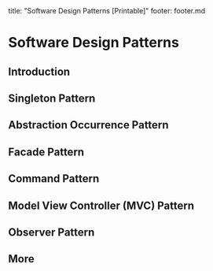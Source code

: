 <frontmatter>
title: "Software Design Patterns [Printable]"
footer: footer.md
</frontmatter>

<link rel="stylesheet" href="{{baseUrl}}/css/textbook.css">

<div class="website-content">

<div id="main">

# Software Design Patterns

## Introduction

<include src="introduction/what/unit-inParent-asFlat-print.md" boilerplate />
<include src="introduction/format/unit-inParent-asFlat-print.md" boilerplate />

## Singleton Pattern

<include src="singleton/what/unit-inParent-asFlat-print.md" boilerplate />
<include src="singleton/implementation/unit-inParent-asFlat-print.md" boilerplate />
<include src="singleton/evaluation/unit-inParent-asFlat-print.md" boilerplate />

## Abstraction Occurrence Pattern

<include src="abstractionOccurrence/what/unit-inParent-asFlat-print.md" boilerplate />

## Facade Pattern

<include src="facade/what/unit-inParent-asFlat-print.md" boilerplate />

## Command Pattern

<include src="command/what/unit-inParent-asFlat-print.md" boilerplate />

## Model View Controller (MVC) Pattern

<include src="modelViewController/what/unit-inParent-asFlat-print.md" boilerplate />

## Observer Pattern

<include src="observer/what/unit-inParent-asFlat-print.md" boilerplate />

## More

<include src="more/combiningDesignPatterns/unit-inParent-asFlat-print.md" boilerplate />
<include src="more/otherDesignPatterns/unit-inParent-asFlat-print.md" boilerplate />
<include src="more/usingDesignPatterns/unit-inParent-asFlat-print.md" boilerplate />
<include src="more/otherTypesOfPatterns/unit-inParent-asFlat-print.md" boilerplate />
<include src="more/vsPrinciples/unit-inParent-asFlat-print.md" boilerplate />

</div>

</div>
